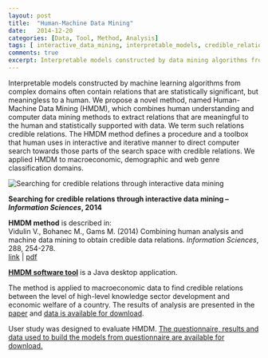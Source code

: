 ```yaml
---
layout: post
title:  "Human-Machine Data Mining"
date:   2014-12-20
categories: [Data, Tool, Method, Analysis]
tags: [ interactive_data_mining, interpretable_models, credible_relations, data_mining, machine_learning ]
comments: true
excerpt: Interpretable models constructed by data mining algorithms from complex domains often contain relations that are statistically significant, but meaningless to a human. We propose a novel method, named <b>Human-Machine Data Mining (HMDM)</b>, which combines human understanding and computer data mining methods to extract relations that are meaningful to the human and statistically supported with data. We term such relations <b>credible relations</b>. This post explains the method and provides links to the HMDM software, macroeconomic data on which the method was applied and a user study employed to evaluate HMDM.
---
```


Interpretable models constructed by machine learning algorithms from complex domains often contain relations that are statistically significant, but meaningless to a human. We propose a novel method, named Human-Machine Data Mining (HMDM), which combines human understanding and computer data mining methods to extract relations that are meaningful to the human and statistically supported with data. We term such relations credible relations. The HMDM method defines a procedure and a toolbox that human uses in interactive and iterative manner to direct computer search towards those parts of the search space with credible relations. We applied HMDM to macroeconomic, demographic and web genre classification domains.

![Searching for credible relations through interactive data mining](http://vedranavidulin.com/assets/images/Combination_relation.png)

**Searching for credible relations through interactive data mining – *Information Sciences*, 2014**

**HMDM method** is described in:<br>
Vidulin V., Bohanec M., Gams M. (2014) Combining human analysis and machine data mining to obtain credible data relations. *Information Sciences*, 288, 254-278.<br>
[link](https://doi.org/10.1016/j.ins.2014.08.014) | [pdf](http://vedranavidulin.com/assets/publications/journals/j.ins.2014.08.014.pdf)

[**HMDM software tool**](/human-machine-data-mining/) is a Java desktop application.

The method is applied to macroeconomic data to find credible relations between the level of high-level knowledge sector development and economic welfare of a country. The results of analysis are presented in the [paper](http://vedranavidulin.com/assets/publications/journals/j.ins.2014.08.014.pdf) and [data is available for download](/economic-analysis/).

User study was designed to evaluate HMDM. [The questionnaire, results and data used to build the models from questionnaire are available for download.](/interactive-data-mining-user-study/)

